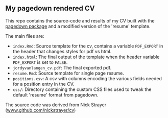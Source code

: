 ## My pagedown rendered CV

This repo contains the source-code and results of my CV built with the [pagedown package](https://pagedown.rbind.io) and a modified version of the 'resume' template. 

The main files are:

- `index.Rmd`: Source template for the cv, contains a variable `PDF_EXPORT` in the header that changes styles for pdf vs html. 
- `index.html`: The final output of the template when the header variable `PDF_EXPORT` is set to `FALSE`. 
- `jordyvanlangen_cv.pdf`: The final exported pdf.
- `resume.Rmd`: Source template for single page resume. 
- `positions.csv`: A csv with columns encoding the various fields needed for a position entry in the CV.
- `css/`: Directory containing the custom CSS files used to tweak the default 'resume' format from pagedown. 

The source code was derived from Nick Strayer (www.github.com/nickstrayer/cv)


